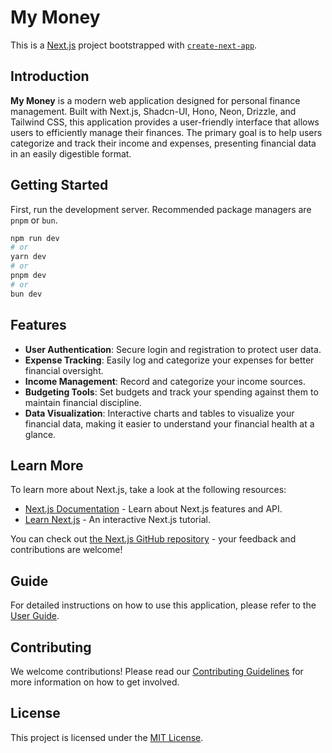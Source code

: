 # My Money

This is a [Next.js](https://nextjs.org/) project bootstrapped with [`create-next-app`](https://github.com/vercel/next.js/tree/canary/packages/create-next-app).

## Introduction

**My Money** is a modern web application designed for personal finance management. Built with Next.js, Shadcn-UI, Hono, Neon, Drizzle, and Tailwind CSS, this application provides a user-friendly interface that allows users to efficiently manage their finances. The primary goal is to help users categorize and track their income and expenses, presenting financial data in an easily digestible format.

## Getting Started

First, run the development server. Recommended package managers are `pnpm` or `bun`.

```bash
npm run dev
# or
yarn dev
# or
pnpm dev
# or
bun dev
```

## Features

- **User Authentication**: Secure login and registration to protect user data.
- **Expense Tracking**: Easily log and categorize your expenses for better financial oversight.
- **Income Management**: Record and categorize your income sources.
- **Budgeting Tools**: Set budgets and track your spending against them to maintain financial discipline.
- **Data Visualization**: Interactive charts and tables to visualize your financial data, making it easier to understand your financial health at a glance.

## Learn More

To learn more about Next.js, take a look at the following resources:

- [Next.js Documentation](https://nextjs.org/docs) - Learn about Next.js features and API.
- [Learn Next.js](https://nextjs.org/learn) - An interactive Next.js tutorial.

You can check out [the Next.js GitHub repository](https://github.com/vercel/next.js/) - your feedback and contributions are welcome!

## Guide

For detailed instructions on how to use this application, please refer to the [User Guide](link-to-user-guide).

## Contributing

We welcome contributions! Please read our [Contributing Guidelines](link-to-contributing-guidelines) for more information on how to get involved.

## License

This project is licensed under the [MIT License](link-to-license).
